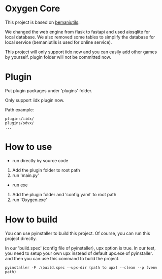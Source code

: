 # Oxygen Core
This project is based on [bemaniutils](https://github.com/DragonMinded/bemaniutils).

We changed the web engine from flask to fastapi and used aiosqlite for local database. 
We also removed some tables to simplify the database for local service (bemaniutils is used for online service).

This project will only support iidx now and you can easily add other games by yourself.
plugin folder will not be committed now.

# Plugin
Put plugin packages under 'plugins' folder.

Only support iidx plugin now.

Path example:
```
plugins/iidx/
plugins/sdvx/
...
```

# How to use
- run directly by source code
1. Add the plugin folder to root path
2. run 'main.py'
- run exe
1. Add the plugin folder and 'config.yaml' to root path
2. run 'Oxygen.exe'

# How to build
You can use pyinstaller to build this project. Of course, you can run this project directly.

In our 'build.spec' (config file of pyinstaller), upx option is true. In our test, you need to setup your own upx instead of default upx.exe of pyinstaller.
and then you can use this command to build the project.

```
pyinstaller -F .\build.spec --upx-dir (path to upx) --clean --p (venv path)
```


